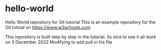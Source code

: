 # hello-world
Hello World repository for Git tutorial
This is an example repository for the Git tutoial on https://www.w3schools.com

This repository is built step by step in the tutorial. 
Its nice to see it all work on 3 December 2022 
Modifying to add pull in his file

